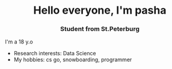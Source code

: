 <div id="header" align="center">
    <h1>Hello everyone, I'm pasha </h1> 
    <h3>Student from St.Peterburg</h3>
</div>




I'm a 18 y.o   
* Research interests: Data Science
* My hobbies: cs go, snowboarding, programmer 
  
